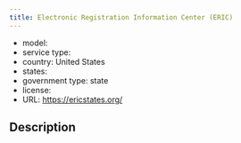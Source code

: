 ```yaml
---
title: Electronic Registration Information Center (ERIC)
---
```


- model: 
- service type: 
- country: United States 
- states: 
- government type: state
- license: 
- URL: https://ericstates.org/

## Description
